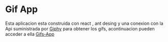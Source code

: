 # Gif App
Esta aplicacion esta construida con react , ant desing
y una conexion con la Api suministrada por [Giphy](https://giphy.com/) para obtener los gifs,
acontinuacion pueden acceder a ella [Gifs-App](https://jairprada.github.io/Gifs-App/)
